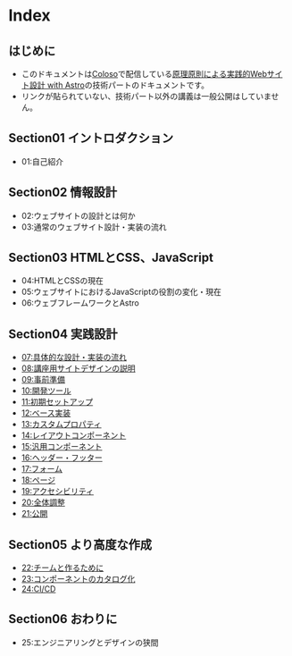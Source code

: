 Index
==

## はじめに

- このドキュメントは[Coloso](https://coloso.jp/)で配信している[原理原則による実践的Webサイト設計 with Astro](https://coloso.jp/programming/productdesigner-kogiso-jp)の技術パートのドキュメントです。
- リンクが貼られていない、技術パート以外の講義は一般公開はしていません。

## Section01 イントロダクション

- 01:自己紹介

## Section02 情報設計

- 02:ウェブサイトの設計とは何か
- 03:通常のウェブサイト設計・実装の流れ

## Section03 HTMLとCSS、JavaScript

- 04:HTMLとCSSの現在
- 05:ウェブサイトにおけるJavaScriptの役割の変化・現在
- 06:ウェブフレームワークとAstro

## Section04 実践設計

- [07:具体的な設計・実装の流れ](section04/07.md)
- [08:講座用サイトデザインの説明](section04/08.md)
- [09:事前準備](section04/09.md)
- [10:開発ツール](section04/10.md)
- [11:初期セットアップ](section04/11.md)
- [12:ベース実装](section04/12.md)
- [13:カスタムプロパティ](section04/13.md)
- [14:レイアウトコンポーネント](section04/14.md)
- [15:汎用コンポーネント](section04/15.md)
- [16:ヘッダー・フッター](section04/16.md)
- [17:フォーム](section04/17.md)
- [18:ページ](section04/18.md)
- [19:アクセシビリティ](section04/19.md)
- [20:全体調整](section04/20.md)
- [21:公開](section04/21.md)

## Section05 より高度な作成

- [22:チームと作るために](section05/22.md)
- [23:コンポーネントのカタログ化](section05/23.md)
- [24:CI/CD](section05/24.md)

## Section06 おわりに

- 25:エンジニアリングとデザインの狭間
